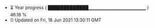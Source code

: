 - ⏳ Year progress { █████████████▁▁▁▁▁▁▁▁▁▁▁▁▁▁▁▁▁ } 46.18 %
- ⏰ Updated on Fri, 18 Jun 2021 13:30:11 GMT

